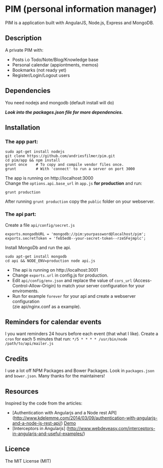 # PIM (personal information manager)

PIM is a application built with AngularJS, Node.js, Express and MongoDB.

## Description

A private PIM with:

* Posts i.o Todo/Note/Blog/Knowledge base
* Personal calendar (appiontments, memos)
* Bookmarks (not ready yet)
* Register/Login/Logout users

## Dependencies

You need nodejs and mongodb (default install will do)

***Look into the packages.json file for more dependencies.***

## Installation

### The app part:

    sudo apt-get install nodejs
    git clone https://github.com/andriesfilmer/pim.git
    cd pim/app && npm install
    grunt once    # To copy and compile vendor files once.
    grunt         # With 'connect' to run a server on port 3000

The app is running on http://localhost:3000  
Change the `options.api.base_url` in `app.js` **for production** and run: 

    grunt production

After running `grunt production` copy the `public` folder on your webserver.

### The api part:

Create a file `api/config/secret.js`

    exports.mongodbURL = 'mongodb://pim:yourpassword@localhost/pim';
    exports.secretToken = 'feb5ed8--your-secret-token--rzeSFejmplc';

Install MongoDb and run the api.

    sudo apt-get install mongodb
    cd api && NODE_ENV=production node api.js

- The api is running on http://localhost:3001
- Change `exports.url` in config.js for production.
- Edit `api/config/env.json` and replace the value of `cors_url` (Access-Control-Allow-Origin) to match your server configuration for your enviroments.
- Run for example `forever` for your api and create a webserver configuration  
  (zie api/nginx.conf as a example).

## Reminders for calendar events

I you want reminders 24 hours before each event (that what I like).
Create a `cron` for each 5 minutes that run: `*/5 * * * * /usr/bin/node /path/to/api/mailer.js`

## Credits

I use a lot off NPM Packages and Bower Packages. Look in `packages.json` and `bower.json`.
Many thanks for the maintainers!

## Resources

Inspired by the code from the articles:

* [Authentication with Angularjs and a Node rest API] (http://www.kdelemme.com/2014/03/09/authentication-with-angularjs-and-a-node-js-rest-api/) 
  [Demo]( http://projects.kdelemme.com/blog/app/#/)
* [Interceptors in Angularjs] (http://www.webdeveasy.com/interceptors-in-angularjs-and-useful-examples/)

## Licence

The MIT License (MIT)

